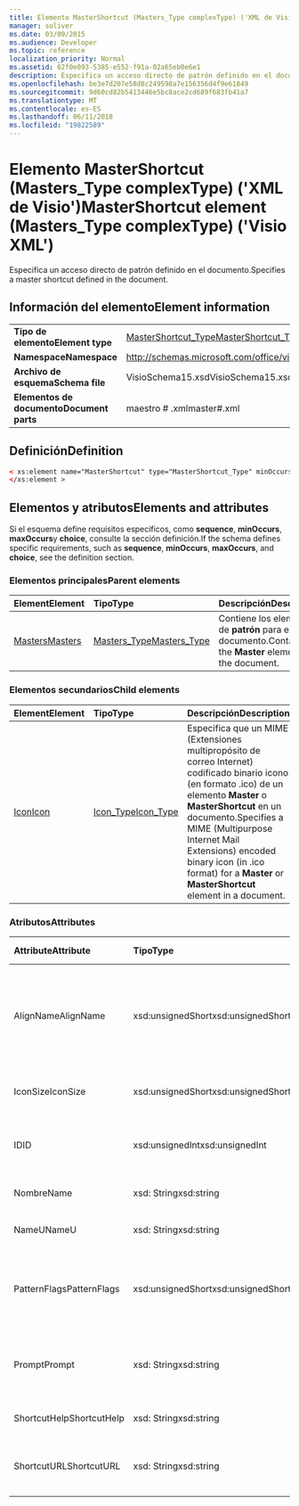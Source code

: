 ```yaml
---
title: Elemento MasterShortcut (Masters_Type complexType) ('XML de Visio')
manager: soliver
ms.date: 03/09/2015
ms.audience: Developer
ms.topic: reference
localization_priority: Normal
ms.assetid: 62f0e093-5385-e552-f91a-02a65eb0e6e1
description: Especifica un acceso directo de patrón definido en el documento.
ms.openlocfilehash: be3e7d207e58d8c249598a7e156356d4f9e61849
ms.sourcegitcommit: 9d60cd82b5413446e5bc8ace2cd689f683fb41a7
ms.translationtype: MT
ms.contentlocale: es-ES
ms.lasthandoff: 06/11/2018
ms.locfileid: "19822589"
---
```

# <a name="mastershortcut-element-masterstype-complextype-visio-xml"></a><span data-ttu-id="1283d-103">Elemento MasterShortcut (Masters_Type complexType) ('XML de Visio')</span><span class="sxs-lookup"><span data-stu-id="1283d-103">MasterShortcut element (Masters_Type complexType) ('Visio XML')</span></span>

<span data-ttu-id="1283d-104">Especifica un acceso directo de patrón definido en el documento.</span><span class="sxs-lookup"><span data-stu-id="1283d-104">Specifies a master shortcut defined in the document.</span></span>
  
## <a name="element-information"></a><span data-ttu-id="1283d-105">Información del elemento</span><span class="sxs-lookup"><span data-stu-id="1283d-105">Element information</span></span>

|||
|:-----|:-----|
|<span data-ttu-id="1283d-106">**Tipo de elemento**</span><span class="sxs-lookup"><span data-stu-id="1283d-106">**Element type**</span></span> <br/> |[<span data-ttu-id="1283d-107">MasterShortcut_Type</span><span class="sxs-lookup"><span data-stu-id="1283d-107">MasterShortcut_Type</span></span>](mastershortcut_type-complextypevisio-xml.md) <br/> |
|<span data-ttu-id="1283d-108">**Namespace**</span><span class="sxs-lookup"><span data-stu-id="1283d-108">**Namespace**</span></span> <br/> |http://schemas.microsoft.com/office/visio/2012/main  <br/> |
|<span data-ttu-id="1283d-109">**Archivo de esquema**</span><span class="sxs-lookup"><span data-stu-id="1283d-109">**Schema file**</span></span> <br/> |<span data-ttu-id="1283d-110">VisioSchema15.xsd</span><span class="sxs-lookup"><span data-stu-id="1283d-110">VisioSchema15.xsd</span></span>  <br/> |
|<span data-ttu-id="1283d-111">**Elementos de documento**</span><span class="sxs-lookup"><span data-stu-id="1283d-111">**Document parts**</span></span> <br/> |<span data-ttu-id="1283d-112">maestro # .xml</span><span class="sxs-lookup"><span data-stu-id="1283d-112">master#.xml</span></span>  <br/> |
   
## <a name="definition"></a><span data-ttu-id="1283d-113">Definición</span><span class="sxs-lookup"><span data-stu-id="1283d-113">Definition</span></span>

```XML
< xs:element name="MasterShortcut" type="MasterShortcut_Type" minOccurs="0" maxOccurs="unbounded" >
</xs:element >
```

## <a name="elements-and-attributes"></a><span data-ttu-id="1283d-114">Elementos y atributos</span><span class="sxs-lookup"><span data-stu-id="1283d-114">Elements and attributes</span></span>

<span data-ttu-id="1283d-115">Si el esquema define requisitos específicos, como **sequence**, **minOccurs**, **maxOccurs**y **choice**, consulte la sección definición.</span><span class="sxs-lookup"><span data-stu-id="1283d-115">If the schema defines specific requirements, such as **sequence**, **minOccurs**, **maxOccurs**, and **choice**, see the definition section.</span></span> 
  
### <a name="parent-elements"></a><span data-ttu-id="1283d-116">Elementos principales</span><span class="sxs-lookup"><span data-stu-id="1283d-116">Parent elements</span></span>

|<span data-ttu-id="1283d-117">**Element**</span><span class="sxs-lookup"><span data-stu-id="1283d-117">**Element**</span></span>|<span data-ttu-id="1283d-118">**Tipo**</span><span class="sxs-lookup"><span data-stu-id="1283d-118">**Type**</span></span>|<span data-ttu-id="1283d-119">**Descripción**</span><span class="sxs-lookup"><span data-stu-id="1283d-119">**Description**</span></span>|
|:-----|:-----|:-----|
|[<span data-ttu-id="1283d-120">Masters</span><span class="sxs-lookup"><span data-stu-id="1283d-120">Masters</span></span>](masters-elementvisio-xml.md) <br/> |[<span data-ttu-id="1283d-121">Masters_Type</span><span class="sxs-lookup"><span data-stu-id="1283d-121">Masters_Type</span></span>](masters_type-complextypevisio-xml.md) <br/> |<span data-ttu-id="1283d-122">Contiene los elementos de **patrón** para el documento.</span><span class="sxs-lookup"><span data-stu-id="1283d-122">Contains the **Master** elements for the document.</span></span>  <br/> |
   
### <a name="child-elements"></a><span data-ttu-id="1283d-123">Elementos secundarios</span><span class="sxs-lookup"><span data-stu-id="1283d-123">Child elements</span></span>

|<span data-ttu-id="1283d-124">**Element**</span><span class="sxs-lookup"><span data-stu-id="1283d-124">**Element**</span></span>|<span data-ttu-id="1283d-125">**Tipo**</span><span class="sxs-lookup"><span data-stu-id="1283d-125">**Type**</span></span>|<span data-ttu-id="1283d-126">**Descripción**</span><span class="sxs-lookup"><span data-stu-id="1283d-126">**Description**</span></span>|
|:-----|:-----|:-----|
|[<span data-ttu-id="1283d-127">Icon</span><span class="sxs-lookup"><span data-stu-id="1283d-127">Icon</span></span>](icon-element-mastershortcut_type-complextypevisio-xml.md) <br/> |[<span data-ttu-id="1283d-128">Icon_Type</span><span class="sxs-lookup"><span data-stu-id="1283d-128">Icon_Type</span></span>](icon_type-complextypevisio-xml.md) <br/> |<span data-ttu-id="1283d-129">Especifica que un MIME (Extensiones multipropósito de correo Internet) codificado binario icono (en formato .ico) de un elemento **Master** o **MasterShortcut** en un documento.</span><span class="sxs-lookup"><span data-stu-id="1283d-129">Specifies a MIME (Multipurpose Internet Mail Extensions) encoded binary icon (in .ico format) for a **Master** or **MasterShortcut** element in a document.</span></span>  <br/> |
   
### <a name="attributes"></a><span data-ttu-id="1283d-130">Atributos</span><span class="sxs-lookup"><span data-stu-id="1283d-130">Attributes</span></span>

|<span data-ttu-id="1283d-131">**Attribute**</span><span class="sxs-lookup"><span data-stu-id="1283d-131">**Attribute**</span></span>|<span data-ttu-id="1283d-132">**Tipo**</span><span class="sxs-lookup"><span data-stu-id="1283d-132">**Type**</span></span>|<span data-ttu-id="1283d-133">**Obligatorio**</span><span class="sxs-lookup"><span data-stu-id="1283d-133">**Required**</span></span>|<span data-ttu-id="1283d-134">**Descripción**</span><span class="sxs-lookup"><span data-stu-id="1283d-134">**Description**</span></span>|<span data-ttu-id="1283d-135">**Valores posibles**</span><span class="sxs-lookup"><span data-stu-id="1283d-135">**Possible values**</span></span>|
|:-----|:-----|:-----|:-----|:-----|
|<span data-ttu-id="1283d-136">AlignName</span><span class="sxs-lookup"><span data-stu-id="1283d-136">AlignName</span></span>  <br/> |<span data-ttu-id="1283d-137">xsd:unsignedShort</span><span class="sxs-lookup"><span data-stu-id="1283d-137">xsd:unsignedShort</span></span>  <br/> |<span data-ttu-id="1283d-138">opcional</span><span class="sxs-lookup"><span data-stu-id="1283d-138">optional</span></span>  <br/> |<span data-ttu-id="1283d-139">Especifica si el texto del elemento en la ventana de galería de símbolos está alineado a la izquierda, derecha, o centro.</span><span class="sxs-lookup"><span data-stu-id="1283d-139">Specifies whether the element's text in the stencil window is aligned left, right, or center.</span></span>  <br/> |<span data-ttu-id="1283d-140">Valores del tipo xsd:unsignedShort.</span><span class="sxs-lookup"><span data-stu-id="1283d-140">Values of the xsd:unsignedShort type.</span></span>  <br/> |
|<span data-ttu-id="1283d-141">IconSize</span><span class="sxs-lookup"><span data-stu-id="1283d-141">IconSize</span></span>  <br/> |<span data-ttu-id="1283d-142">xsd:unsignedShort</span><span class="sxs-lookup"><span data-stu-id="1283d-142">xsd:unsignedShort</span></span>  <br/> |<span data-ttu-id="1283d-143">opcional</span><span class="sxs-lookup"><span data-stu-id="1283d-143">optional</span></span>  <br/> |<span data-ttu-id="1283d-144">El tamaño del icono del elemento.</span><span class="sxs-lookup"><span data-stu-id="1283d-144">The size of the element's icon.</span></span>  <br/> |<span data-ttu-id="1283d-145">Valores del tipo xsd:unsignedShort.</span><span class="sxs-lookup"><span data-stu-id="1283d-145">Values of the xsd:unsignedShort type.</span></span>  <br/> |
|<span data-ttu-id="1283d-146">ID</span><span class="sxs-lookup"><span data-stu-id="1283d-146">ID</span></span>  <br/> |<span data-ttu-id="1283d-147">xsd:unsignedInt</span><span class="sxs-lookup"><span data-stu-id="1283d-147">xsd:unsignedInt</span></span>  <br/> |<span data-ttu-id="1283d-148">necesario</span><span class="sxs-lookup"><span data-stu-id="1283d-148">required</span></span>  <br/> |<span data-ttu-id="1283d-149">Identificador único del elemento dentro de su elemento primario.</span><span class="sxs-lookup"><span data-stu-id="1283d-149">The unique ID of the element within its parent element.</span></span>  <br/> |<span data-ttu-id="1283d-150">Valores del tipo xsd:unsignedInt.</span><span class="sxs-lookup"><span data-stu-id="1283d-150">Values of the xsd:unsignedInt type.</span></span>  <br/> |
|<span data-ttu-id="1283d-151">Nombre</span><span class="sxs-lookup"><span data-stu-id="1283d-151">Name</span></span>  <br/> |<span data-ttu-id="1283d-152">xsd: String</span><span class="sxs-lookup"><span data-stu-id="1283d-152">xsd:string</span></span>  <br/> |<span data-ttu-id="1283d-153">opcional</span><span class="sxs-lookup"><span data-stu-id="1283d-153">optional</span></span>  <br/> |<span data-ttu-id="1283d-154">El nombre del elemento.</span><span class="sxs-lookup"><span data-stu-id="1283d-154">The name of the element.</span></span>  <br/> |<span data-ttu-id="1283d-155">Valores del tipo XSD: String.</span><span class="sxs-lookup"><span data-stu-id="1283d-155">Values of the xsd:string type.</span></span>  <br/> |
|<span data-ttu-id="1283d-156">NameU</span><span class="sxs-lookup"><span data-stu-id="1283d-156">NameU</span></span>  <br/> |<span data-ttu-id="1283d-157">xsd: String</span><span class="sxs-lookup"><span data-stu-id="1283d-157">xsd:string</span></span>  <br/> |<span data-ttu-id="1283d-158">opcional</span><span class="sxs-lookup"><span data-stu-id="1283d-158">optional</span></span>  <br/> |<span data-ttu-id="1283d-159">El nombre universal del elemento.</span><span class="sxs-lookup"><span data-stu-id="1283d-159">The universal name of the element.</span></span>  <br/> |<span data-ttu-id="1283d-160">Valores del tipo XSD: String.</span><span class="sxs-lookup"><span data-stu-id="1283d-160">Values of the xsd:string type.</span></span>  <br/> |
|<span data-ttu-id="1283d-161">PatternFlags</span><span class="sxs-lookup"><span data-stu-id="1283d-161">PatternFlags</span></span>  <br/> |<span data-ttu-id="1283d-162">xsd:unsignedShort</span><span class="sxs-lookup"><span data-stu-id="1283d-162">xsd:unsignedShort</span></span>  <br/> |<span data-ttu-id="1283d-163">opcional</span><span class="sxs-lookup"><span data-stu-id="1283d-163">optional</span></span>  <br/> |<span data-ttu-id="1283d-164">Determina si un patrón se comporta como una trama personalizada.</span><span class="sxs-lookup"><span data-stu-id="1283d-164">Determines whether a master behaves as a custom pattern.</span></span>  <br/> |<span data-ttu-id="1283d-165">Valores del tipo xsd:unsignedShort.</span><span class="sxs-lookup"><span data-stu-id="1283d-165">Values of the xsd:unsignedShort type.</span></span>  <br/> |
|<span data-ttu-id="1283d-166">Prompt</span><span class="sxs-lookup"><span data-stu-id="1283d-166">Prompt</span></span>  <br/> |<span data-ttu-id="1283d-167">xsd: String</span><span class="sxs-lookup"><span data-stu-id="1283d-167">xsd:string</span></span>  <br/> |<span data-ttu-id="1283d-168">opcional</span><span class="sxs-lookup"><span data-stu-id="1283d-168">optional</span></span>  <br/> |<span data-ttu-id="1283d-169">Sugerencia de la barra de estado y la herramienta de símbolo del sistema para el elemento.</span><span class="sxs-lookup"><span data-stu-id="1283d-169">The status bar and tool tip prompt for the element.</span></span>  <br/> |<span data-ttu-id="1283d-170">Valores del tipo XSD: String.</span><span class="sxs-lookup"><span data-stu-id="1283d-170">Values of the xsd:string type.</span></span>  <br/> |
|<span data-ttu-id="1283d-171">ShortcutHelp</span><span class="sxs-lookup"><span data-stu-id="1283d-171">ShortcutHelp</span></span>  <br/> |<span data-ttu-id="1283d-172">xsd: String</span><span class="sxs-lookup"><span data-stu-id="1283d-172">xsd:string</span></span>  <br/> |<span data-ttu-id="1283d-173">opcional</span><span class="sxs-lookup"><span data-stu-id="1283d-173">optional</span></span>  <br/> |<span data-ttu-id="1283d-174">Una cadena de ayuda para el elemento.</span><span class="sxs-lookup"><span data-stu-id="1283d-174">A help string for the element.</span></span>  <br/> |<span data-ttu-id="1283d-175">Valores del tipo XSD: String.</span><span class="sxs-lookup"><span data-stu-id="1283d-175">Values of the xsd:string type.</span></span>  <br/> |
|<span data-ttu-id="1283d-176">ShortcutURL</span><span class="sxs-lookup"><span data-stu-id="1283d-176">ShortcutURL</span></span>  <br/> |<span data-ttu-id="1283d-177">xsd: String</span><span class="sxs-lookup"><span data-stu-id="1283d-177">xsd:string</span></span>  <br/> |<span data-ttu-id="1283d-178">opcional</span><span class="sxs-lookup"><span data-stu-id="1283d-178">optional</span></span>  <br/> |<span data-ttu-id="1283d-179">Una dirección URL a un elemento **MasterShortcut** .</span><span class="sxs-lookup"><span data-stu-id="1283d-179">A URL to a **MasterShortcut** element.</span></span>  <br/> |<span data-ttu-id="1283d-180">Valores del tipo XSD: String.</span><span class="sxs-lookup"><span data-stu-id="1283d-180">Values of the xsd:string type.</span></span>  <br/> |
   

